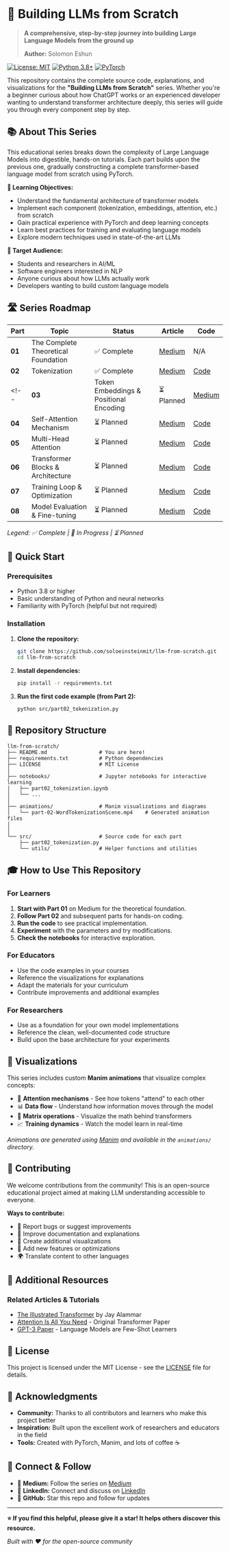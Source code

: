 # 🚀 Building LLMs from Scratch

> **A comprehensive, step-by-step journey into building Large Language Models from the ground up**
>
> **Author:** Solomon Eshun

[![License: MIT](https://img.shields.io/badge/License-MIT-yellow.svg)](./LICENSE)
[![Python 3.8+](https://img.shields.io/badge/python-3.8+-blue.svg)](https://www.python.org/downloads/)
[![PyTorch](https://img.shields.io/badge/PyTorch-Latest-red.svg)](https://pytorch.org/)

This repository contains the complete source code, explanations, and visualizations for the **"Building LLMs from Scratch"** series. Whether you're a beginner curious about how ChatGPT works or an experienced developer wanting to understand transformer architecture deeply, this series will guide you through every component step by step.

## 📚 About This Series

This educational series breaks down the complexity of Large Language Models into digestible, hands-on tutorials. Each part builds upon the previous one, gradually constructing a complete transformer-based language model from scratch using PyTorch.

**🎯 Learning Objectives:**

- Understand the fundamental architecture of transformer models
- Implement each component (tokenization, embeddings, attention, etc.) from scratch
- Gain practical experience with PyTorch and deep learning concepts
- Learn best practices for training and evaluating language models
- Explore modern techniques used in state-of-the-art LLMs

**👥 Target Audience:**

- Students and researchers in AI/ML
- Software engineers interested in NLP
- Anyone curious about how LLMs actually work
- Developers wanting to build custom language models

## 🛣️ Series Roadmap

| Part   | Topic                                  | Status      | Article                                                                                                                  | Code                                 |
| ------ | -------------------------------------- | ----------- | ------------------------------------------------------------------------------------------------------------------------ | ------------------------------------ |
| **01** | The Complete Theoretical Foundation    | ✅ Complete | [Medium](https://soloshun.medium.com/building-llms-from-scratch-part-1-the-complete-theoretical-foundation-e66b45b7f379) | N/A                                  |
| **02** | Tokenization                           | ✅ Complete | [Medium](https://medium.com/@soloshun/building-llms-from-scratch-part-2-tokenization-e0bf05d24094)                                                                                                              | [Code](./src/part02_tokenization.py) |
<!-- | **03** | Token Embeddings & Positional Encoding | ⏳ Planned  | [Medium](.)                                                                                                              | [Code](./src/)                       |
| **04** | Self-Attention Mechanism               | ⏳ Planned  | [Medium](.)                                                                                                              | [Code](./src/)                       |
| **05** | Multi-Head Attention                   | ⏳ Planned  | [Medium](.)                                                                                                              | [Code](./src/)                       |
| **06** | Transformer Blocks & Architecture      | ⏳ Planned  | [Medium](.)                                                                                                              | [Code](./src/)                       |
| **07** | Training Loop & Optimization           | ⏳ Planned  | [Medium](.)                                                                                                              | [Code](./src/)                       |
| **08** | Model Evaluation & Fine-tuning         | ⏳ Planned  | [Medium](.)                                                                                                              | [Code](./src/)                       | -->

_Legend: ✅ Complete | 🔄 In Progress | ⏳ Planned_

## 🚀 Quick Start

### Prerequisites

- Python 3.8 or higher
- Basic understanding of Python and neural networks
- Familiarity with PyTorch (helpful but not required)

### Installation

1.  **Clone the repository:**

    ```bash
    git clone https://github.com/soloeinsteinmit/llm-from-scratch.git
    cd llm-from-scratch
    ```

2.  **Install dependencies:**

    ```bash
    pip install -r requirements.txt
    ```

3.  **Run the first code example (from Part 2):**
    ```bash
    python src/part02_tokenization.py
    ```

## 📁 Repository Structure

```
llm-from-scratch/
├── README.md                 # You are here!
├── requirements.txt          # Python dependencies
├── LICENSE                   # MIT License
│
├── notebooks/                # Jupyter notebooks for interactive learning
│   ├── part02_tokenization.ipynb
│   └── ...
│
├── animations/               # Manim visualizations and diagrams
│   └── part-02-WordTokenizationScene.mp4    # Generated animation files
│              
│
└── src/                      # Source code for each part
    ├── part02_tokenization.py
    └── utils/                # Helper functions and utilities
```

## 🎓 How to Use This Repository

### For Learners

1.  **Start with Part 01** on Medium for the theoretical foundation.
2.  **Follow Part 02** and subsequent parts for hands-on coding.
3.  **Run the code** to see practical implementation.
4.  **Experiment** with the parameters and try modifications.
5.  **Check the notebooks** for interactive exploration.

### For Educators

- Use the code examples in your courses
- Reference the visualizations for explanations
- Adapt the materials for your curriculum
- Contribute improvements and additional examples

### For Researchers

- Use as a foundation for your own model implementations
- Reference the clean, well-documented code structure
- Build upon the base architecture for your experiments

## 🎨 Visualizations

This series includes custom **Manim animations** that visualize complex concepts:

- 🔄 **Attention mechanisms** - See how tokens "attend" to each other
- 📊 **Data flow** - Understand how information moves through the model
- 🧮 **Matrix operations** - Visualize the math behind transformers
- 📈 **Training dynamics** - Watch the model learn in real-time

_Animations are generated using [Manim](https://www.manim.community/) and available in the `animations/` directory._

## 🤝 Contributing

We welcome contributions from the community! This is an open-source educational project aimed at making LLM understanding accessible to everyone.

**Ways to contribute:**

- 🐛 Report bugs or suggest improvements
- 📝 Improve documentation and explanations
- 🎨 Create additional visualizations
- 🔧 Add new features or optimizations
- 🌍 Translate content to other languages

<!-- Please read our [Contributing Guidelines](./CONTRIBUTING.md) and [Code of Conduct](./CODE_OF_CONDUCT.md) before submitting contributions. -->

## 📖 Additional Resources

### Related Articles & Tutorials

- [The Illustrated Transformer](http://jalammar.github.io/illustrated-transformer/) by Jay Alammar
- [Attention Is All You Need](https://arxiv.org/abs/1706.03762) - Original Transformer Paper
- [GPT-3 Paper](https://arxiv.org/abs/2005.14165) - Language Models are Few-Shot Learners

<!-- ### Recommended Resources

- **Books:** "Deep Learning" by Goodfellow, Bengio, and Courville
- **Courses:** CS224N (Stanford NLP), Fast.ai Deep Learning
- **Papers:** Start with the transformer paper, then explore GPT, BERT, and modern architectures -->

## 📜 License

This project is licensed under the MIT License - see the [LICENSE](./LICENSE) file for details.

## 🙏 Acknowledgments

- **Community:** Thanks to all contributors and learners who make this project better
- **Inspiration:** Built upon the excellent work of researchers and educators in the field
- **Tools:** Created with PyTorch, Manim, and lots of coffee ☕

## 📱 Connect & Follow

- 📝 **Medium:** Follow the series on [Medium](https://soloshun.medium.com/)
- 💼 **LinkedIn:** Connect and discuss on [LinkedIn](https://www.linkedin.com/in/solomon-eshun-788568317/)
- 🐙 **GitHub:** Star this repo and follow for updates

---

**⭐ If you find this helpful, please give it a star! It helps others discover this resource.**

_Built with ❤️ for the open-source community_
